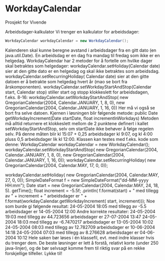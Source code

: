 # WorkdayCalendar

Prosjekt for Vivende

Arbeidsdager-kalkulator Vi trenger en kalkulator for arbeidsdager:

```java
WorkdayCalendar workdayCalendar = new WorkdayCalendar();
```

Kalenderen skal kunne beregne avstand i arbeidsdager fra en gitt dato (en java.util.Date). En arbeidsdag er en dag fra
mandag til fredag som ikke er en helgedag. WorkdayCalendar har 2 metoder for å fortelle om hvilke dager skal betraktes
som helgedager:
workdayCalendar.setHoliday(Calendar date)
sier at den gitte dato er en helgedag og skal ikke betraktes som arbeidsdag. workdayCalendar.setRecurringHoliday(
Calendar date)
sier at den gitte datoen er å betrakte som helgedag hvert år (mao se bort fra årskomponenten).
workdayCalendar.setWorkdayStartAndStop(Calendar start, Calendar stop)
stiller start og stopp klokkeslett for arbeidsdagen, f.eks. 8-16:
workdayCalendar.setWorkdayStartAndStop(
new GregorianCalendar(2004, Calendar.JANUARY, 1, 8, 0), new GregorianCalendar(2004, Calendar.JANUARY, 1, 16, 0))
Her må vi også se bort fra selve datoen. Kjernen i løsningen blir følgende metode:
public Date getWorkdayIncrement(Date startDate, float incrementInWorkdays)
Metoden må alltid returnere et klokkeslett mellom de 2 punktene definert i kallet setWorkdayStartAndStop, selv om
startDate ikke behøver å følge regelen selv. På denne måten blir kl 15:07 + 0,25 arbeidsdager kl 9:07, og kl 4:00 pluss
0,5 arbeidsdager lik kl 12:00. Klassen kan testes med f.eks. kode som denne:
WorkdayCalendar workdayCalendar = new WorkdayCalendar(); workdayCalendar.setWorkdayStartAndStop(
new GregorianCalendar(2004, Calendar.JANUARY, 1, 8, 0), new GregorianCalendar(2004, Calendar.JANUARY, 1, 16, 0));
workdayCalendar.setRecurringHoliday(
new GregorianCalendar(2004, Calendar.MAY, 17, 0, 0));

workdayCalendar.setHoliday(
new GregorianCalendar(2004, Calendar.MAY, 27, 0, 0)); SimpleDateFormat f = new SimpleDateFormat("dd-MM-yyyy HH:mm");
Date start = new GregorianCalendar(2004, Calendar.MAY, 24, 18, 5). getTime(); float increment = -5.5f;
.println(
f.format(start) + " med tillegg av " + increment + " arbeidsdager er " + f.format(workdayCalendar.getWorkdayIncrement(
start, increment))); Noe som burde gi følgende resultat:
24-05-2004 18:05 med tillegg av -5.5 arbeidsdager er 14-05-2004 12:00 Andre korrekte resultater:
24-05-2004 19:03 med tillegg av 44.723656 arbeidsdager er 27-07-2004 13:47 24-05-2004 18:03 med tillegg av -6.7470217
arbeidsdager er 13-05-2004 10:02 24-05-2004 08:03 med tillegg av 12.782709 arbeidsdager er 10-06-2004 14:18 24-05-2004
07:03 med tillegg av 8.276628 arbeidsdager er 04-06-2004 10:12 Hele saken bør løses i én klassefil, evt. med indre
klasser hvis du trenger dem. De beste løsninger er lett å forstå, relativt korte (under 250 java-linjer), og de bør
selvsagt komme frem til riktig svar på en rekke forskjellige tilfeller. Lykke til!
